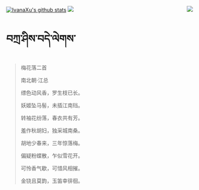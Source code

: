 [![IvanaXu's github stats](https://github-readme-stats.vercel.app/api?username=IvanaXu&show_icons=true&theme=vue-dark)](https://github.com/anuraghazra/github-readme-stats)
<img align="right" src="https://github-readme-stats.vercel.app/api/top-langs/?username=IvanaXu&langs_count=7&theme=graywhite" />
<img src="https://github-readme-stats.vercel.app/api/wakatime?username=IvanaXu&layout=compact&langs_count=6&theme=vue-dark&custom_title=ProgrammingTimes/Since-Jul.29.2021" />
# བཀྲ་ཤིས་བདེ་ལེགས་
> 梅花落二首
>
> 南北朝·江总
>
> 缥色动风香，罗生枝已长。
> 
> 妖姬坠马髻，未插江南珰。
> 
> 转袖花纷落，春衣共有芳。
> 
> 羞作秋胡妇，独采城南桑。
> 
> 胡地少春来，三年惊落梅。
> 
> 偏疑粉蝶散，乍似雪花开。
> 
> 可怜香气歇，可惜风相摧。
> 
> 金铙且莫韵，玉笛幸徘徊。
